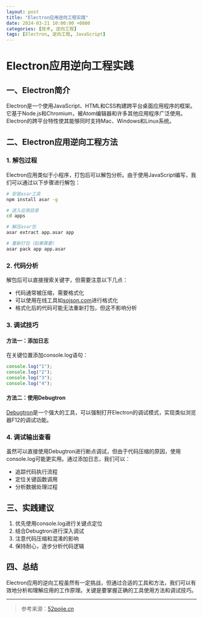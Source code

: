 ```yaml
---
layout: post
title: "Electron应用逆向工程实践"
date: 2024-03-21 10:00:00 +0800
categories: [技术, 逆向工程]
tags: [Electron, 逆向工程, JavaScript]
---
```


# Electron应用逆向工程实践

## 一、Electron简介

Electron是一个使用JavaScript、HTML和CSS构建跨平台桌面应用程序的框架。它基于Node.js和Chromium，被Atom编辑器和许多其他应用程序广泛使用。Electron的跨平台特性使其能够同时支持Mac、Windows和Linux系统。

## 二、Electron应用逆向工程方法

### 1. 解包过程

Electron应用类似于小程序，打包后可以解包分析。由于使用JavaScript编写，我们可以通过以下步骤进行解包：

```bash
# 安装asar工具
npm install asar -g

# 进入应用目录
cd apps

# 解压asar包
asar extract app.asar app

# 重新打包（如果需要）
asar pack app app.asar
```

### 2. 代码分析

解包后可以直接搜索关键字，但需要注意以下几点：
- 代码通常被压缩，需要格式化
- 可以使用在线工具如[sojson.com](https://www.sojson.com/jsjiemi.html)进行格式化
- 格式化后的代码可能无法重新打包，但这不影响分析

### 3. 调试技巧

#### 方法一：添加日志
在关键位置添加console.log语句：
```javascript
console.log("1");
console.log("2");
console.log("3");
console.log("4");
```

#### 方法二：使用Debugtron
[Debugtron](https://github.com/pd4d10/debugtron)是一个强大的工具，可以强制打开Electron的调试模式，实现类似浏览器F12的调试功能。

### 4. 调试输出查看

虽然可以直接使用Debugtron进行断点调试，但由于代码压缩的原因，使用console.log可能更实用。通过添加日志，我们可以：
- 追踪代码执行流程
- 定位关键函数调用
- 分析数据处理过程

## 三、实践建议

1. 优先使用console.log进行关键点定位
2. 结合Debugtron进行深入调试
3. 注意代码压缩和混淆的影响
4. 保持耐心，逐步分析代码逻辑

## 四、总结

Electron应用的逆向工程虽然有一定挑战，但通过合适的工具和方法，我们可以有效地分析和理解应用的工作原理。关键是要掌握正确的工具使用方法和调试技巧。

---

> 参考来源：[52pojie.cn](https://www.52pojie.cn/thread-1847258-1-1.html)
